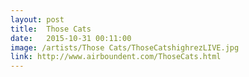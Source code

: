 ```yaml
---
layout: post
title:  Those Cats
date:   2015-10-31 00:11:00
image: /artists/Those Cats/ThoseCatshighrezLIVE.jpg
link: http://www.airboundent.com/ThoseCats.html
---
```


	